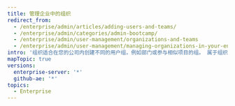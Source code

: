 ```yaml
---
title: 管理企业中的组织
redirect_from:
  - /enterprise/admin/articles/adding-users-and-teams/
  - /enterprise/admin/categories/admin-bootcamp/
  - /enterprise/admin/user-management/organizations-and-teams
  - /enterprise/admin/user-management/managing-organizations-in-your-enterprise
intro: '组织适合在您的公司内创建不同的用户组，例如部门或参与相似项目的组。 属于组织的{% if currentVersion == "github-ae@latest" %}内部{% else %}公共和内部{% endif %}仓库可供其他组织中的用户访问，而私有仓库只能供被授予访问权限的组织成员访问。'
mapTopic: true
versions:
  enterprise-server: '*'
  github-ae: '*'
topics:
  - Enterprise
---
```


